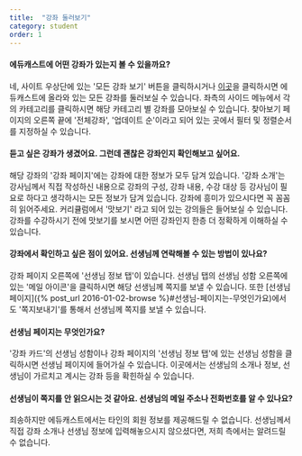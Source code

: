 ```yaml
---
title:  "강좌 둘러보기"
category: student
order: 1
---
```


#### 에듀캐스트에 어떤 강좌가 있는지 볼 수 있을까요?
네, 사이트 우상단에 있는 '모든 강좌 보기' 버튼을 클릭하시거나
[이곳](https://educast.pro/search/)을 클릭하시면 에듀캐스트에 올라와 있는 모든 강좌를 둘러보실 수 있습니다.
좌측의 사이드 메뉴에서 각의 카테고리를 클릭하시면 해당 카테고리 별 강좌를 모아보실 수 있습니다.
찾아보기 페이지의 오른쪽 끝에 '전체강좌', '업데이트 순'이라고 되어 있는 곳에서 필터 및 정렬순서를 지정하실 수 있습니다.

#### 듣고 싶은 강좌가 생겼어요. 그런데 괜찮은 강좌인지 확인해보고 싶어요.
해당 강좌의 '강좌 페이지'에는 강좌에 대한 정보가 모두 담겨 있습니다.
'강좌 소개'는 강사님께서 직접 작성하신 내용으로 강좌의 구성, 강좌 내용, 수강 대상 등
강사님이 필요로 하다고 생각하시는 모든 정보가 담겨 있습니다. 강좌에 흥미가 있으시다면 꼭 꼼꼼히 읽어주세요.
커리큘럼에서 '맛보기' 라고 되어 있는 강의들은 들어보실 수 있습니다.
강좌를 수강하시기 전에 맛보기를 보시면 어떤 강좌인지 한층 더 정확하게 이해하실 수 있습니다.

#### 강좌에서 확인하고 싶은 점이 있어요. 선생님께 연락해볼 수 있는 방법이 있나요?
강좌 페이지 오른쪽에 '선생님 정보 탭'이 있습니다.
선생님 탭의 선생님 성함 오른쪽에 있는 '메일 아이콘'을 클릭하시면 해당 선생님께 쪽지를 보낼 수 있습니다.
또한 [선생님 페이지]({% post_url 2016-01-02-browse %}#선생님-페이지는-무엇인가요)에서도 '쪽지보내기'를 통해서 선생님께 쪽지를 보낼 수 있습니다.

#### 선생님 페이지는 무엇인가요?
'강좌 카드'의 선생님 성함이나 강좌 페이지의 '선생님 정보 탭'에 있는 선생님 성함을 클릭하시면 선생님 페이지에 들어가실 수 있습니다.
이곳에서는 선생님의 소개나 정보, 선생님이 가르치고 계시는 강좌 등을 확힌하실 수 있습니다.

#### 선생님이 쪽지를 안 읽으시는 것 같아요. 선생님의 메일 주소나 전화번호를 알 수 있나요?
죄송하지만 에듀캐스트에서는 타인의 회원 정보를 제공해드릴 수 없습니다.
선생님께서 직접 강좌 소개나 선생님 정보에 입력해놓으시지 않으셨다면, 저희 측에서는 알려드릴 수 없습니다.
